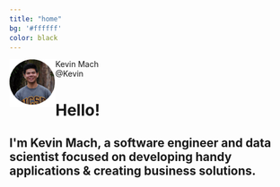 ```yaml
---
title: "home"
bg: '#ffffff'
color: black
---
```


<img src="img/pfp.png" align="left">
<div id="relative-name">Kevin Mach
</div>
<div id="relative-at">@Kevin
</div>

<h1>Hello!
</h1>

<h2> I'm 
  <span class="bold-font">Kevin Mach</span>, a software engineer and data scientist focused on developing handy applications &amp; creating business solutions.
</h2>
